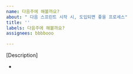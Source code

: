 ```yaml
---
name: 다음주에 해볼까요?
about: " 다음 스프린트 시작 시, 도입되면 좋을 프로세스"
title: ''
labels: 다음주에 해볼까요?
assignees: bbbbooo

---
```


[Description]
<!-- 간단하게 무엇이 도입되면 좋을지 작성해주세요! 거창하게 쓰지 않으셔도 됩니다. -->

-
